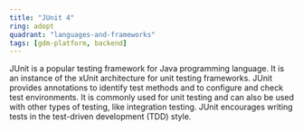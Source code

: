 ```yaml
---
title: "JUnit 4"
ring: adopt
quadrant: "languages-and-frameworks"
tags: [gdm-platform, backend]
---
```


JUnit is a popular testing framework for Java programming language. It is an instance of the xUnit architecture for unit testing frameworks. JUnit provides annotations to identify test methods and to configure and check test environments. It is commonly used for unit testing and can also be used with other types of testing, like integration testing. JUnit encourages writing tests in the test-driven development (TDD) style.